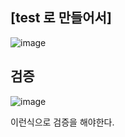 ## [test 로 만들어서]

![image](https://user-images.githubusercontent.com/108928206/200995711-6f4b9724-bf3b-4f6d-afcb-c06e281a5ed8.png)

## 검증

![image](https://user-images.githubusercontent.com/108928206/200995743-d1dd9136-413e-4174-9cb3-21da11a28921.png)

이런식으로 검증을 해야한다.

